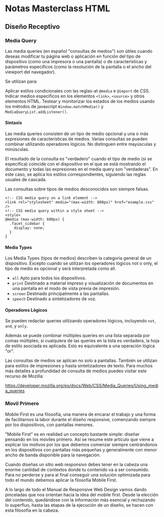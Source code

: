 # Notas Masterclass HTML

## Diseño Receptivo

### Media Query

Las media queries (en español "consultas de medios") son útiles cuando deseas modificar tu página web o aplicación en función del tipo de dispositivo (como una impresora o una pantalla) o de características y parámetros específicos (como la resolución de la pantalla o el ancho del viewport del navegador).

Se utilizan para:

Aplicar estilos condicionales con las reglas-at `@media` e `@import` de CSS.
Indicar medios específicos en los elementos `<link>`, `<source>` y otros elementos HTML.
Testear y monitorizar los estados de los medios usando los métodos de javascript `Window.matchMedia()` y `MediaQueryList.addListener()`.

#### Sintaxis

Las media queries consisten de un tipo de medio opcional y una o más expresiones de características de medios. Varias consultas se pueden combinar utilizando operadores lógicos. No distinguen entre mayúsculas y minúsculas.

El resultado de la consulta es "verdadero" cuando el tipo de medio (si se especifica) coincide con el dispositivo en el que se está mostrando el documento y todas las expresiones en el media query son "verdaderas". En este caso, se aplica los estilos correspondientes, siguiendo las reglas usuales de cascada.

Las consultas sobre tipos de medios desconocidos son siempre falsas.

```
<!-- CSS media query on a link element -->
<link rel="stylesheet" media="(max-width: 800px)" href="example.css" />
<!-- CSS media query within a style sheet -->
<style>
@media (max-width: 600px) {
  .facet_sidebar {
    display: none;
  }
}
```
#### Media Types
Los Media Types (tipos de medios) describen la categoría general de un dispositivo. Excepto cuando se utilizan los operadores lógicos not o only, el tipo de medio es opcional y será interpretada como all.

- ``all`` Apto para todos los dispositivos.
- ``print`` Destinado a material impreso y visualización de documentos en una pantalla en el modo de vista previa de impresión. 
- ``screen`` Destinado principalmente a las pantallas.
- ``speech`` Destinado a sintetizadores de voz.

#### Operadores Lógicos
Se pueden redactar queries utilizando operadores lógicos, incluyendo ``not``, ``and``, y ``only``.

Además se puede combinar múltiples queries en una lista separada por comas múltiples; si cualquiera de las queries en la lista es verdadera, la hoja de estilo asociada es aplicada. Esto es equivalente a una operación lógica "or".

Las consultas de medios se aplican no solo a pantallas. También se utilizan para estilos de impresiones y hasta sintetizadores de texto. Para muchos más detalles a profundidad de consulta de medios puedes visitar este recurso de Mozilla:

https://developer.mozilla.org/es/docs/Web/CSS/Media_Queries/Using_media_queries

### Movil Primero

Mobile First es una filosofía, una manera de encarar el trabajo y una forma de facilitarnos la labor durante el diseño responsive, comenzando siempre por los dispositivos, con pantallas menores.

"Mobile First" es en realidad un concepto bastante simple: diseñar pensando en los móviles primero. Así se resume este artículo que viene a explicar los motivos por los que debemos comenzar siempre centrándonos en los dispositivos con pantallas más pequeñas y generalmente con menor ancho de banda disponible para la navegación.

Cuando diseñas un sitio web responsivo debes tener en la cabeza una enorme cantidad de contextos donde tu contenido va a ser consumido. Para no perderse y para al final conseguir una solución optimizada para todo el mundo debemos aplicar la filosofía Mobile First.

A lo largo de todo el Manual de Responsive Web Design vamos dando pinceladas que nos orientan hacia la idea del mobile first. Desde la elección del contenido, quedándose con la información más esencial y rechazando lo superfluo, hasta las etapas de la ejecución de un diseño, se hacen con esta filosofía en la cabeza.
